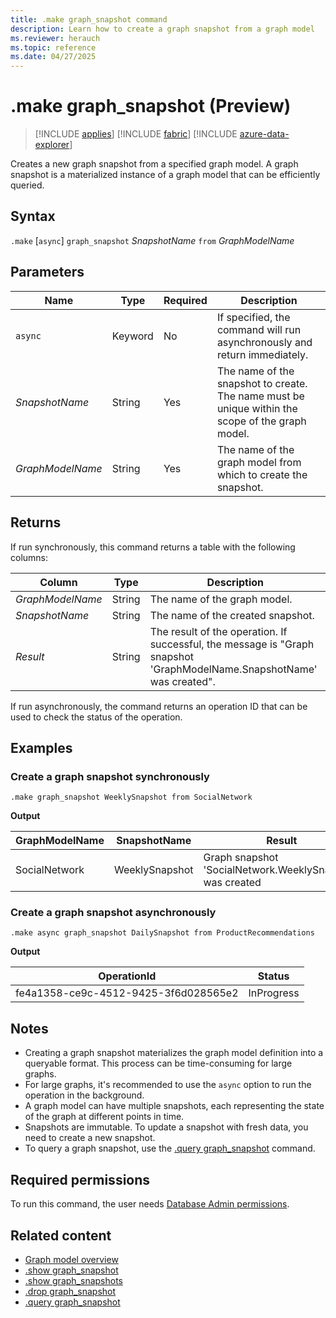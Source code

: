 ```yaml
---
title: .make graph_snapshot command
description: Learn how to create a graph snapshot from a graph model
ms.reviewer: herauch
ms.topic: reference
ms.date: 04/27/2025
---
```


# .make graph_snapshot (Preview)

> [!INCLUDE [applies](../../includes/applies-to-version/applies.md)] [!INCLUDE [fabric](../../includes/applies-to-version/fabric.md)] [!INCLUDE [azure-data-explorer](../../includes/applies-to-version/azure-data-explorer.md)]

Creates a new graph snapshot from a specified graph model. A graph snapshot is a materialized instance of a graph model that can be efficiently queried.

## Syntax

`.make` [`async`] `graph_snapshot` *SnapshotName* `from` *GraphModelName*

## Parameters

|Name|Type|Required|Description|
|--|--|--|--|
|`async`|Keyword|No|If specified, the command will run asynchronously and return immediately.|
|*SnapshotName*|String|Yes|The name of the snapshot to create. The name must be unique within the scope of the graph model.|
|*GraphModelName*|String|Yes|The name of the graph model from which to create the snapshot.|

## Returns

If run synchronously, this command returns a table with the following columns:

|Column|Type|Description|
|--|--|--|
|*GraphModelName*|String|The name of the graph model.|
|*SnapshotName*|String|The name of the created snapshot.|
|*Result*|String|The result of the operation. If successful, the message is "Graph snapshot 'GraphModelName.SnapshotName' was created".|

If run asynchronously, the command returns an operation ID that can be used to check the status of the operation.

## Examples

### Create a graph snapshot synchronously

```kusto
.make graph_snapshot WeeklySnapshot from SocialNetwork
```

**Output**

|GraphModelName|SnapshotName|Result|
|---|---|---|
|SocialNetwork|WeeklySnapshot|Graph snapshot 'SocialNetwork.WeeklySnapshot' was created|

### Create a graph snapshot asynchronously

```kusto
.make async graph_snapshot DailySnapshot from ProductRecommendations
```

**Output**

|OperationId|Status|
|---|---|
|fe4a1358-ce9c-4512-9425-3f6d028565e2|InProgress|

## Notes

- Creating a graph snapshot materializes the graph model definition into a queryable format. This process can be time-consuming for large graphs.
- For large graphs, it's recommended to use the `async` option to run the operation in the background.
- A graph model can have multiple snapshots, each representing the state of the graph at different points in time.
- Snapshots are immutable. To update a snapshot with fresh data, you need to create a new snapshot.
- To query a graph snapshot, use the [.query graph_snapshot](graph-snapshot-query.md) command.

## Required permissions

To run this command, the user needs [Database Admin permissions](../../management/access-control/role-based-access-control.md).

## Related content

* [Graph model overview](graph-model-overview.md)
* [.show graph_snapshot](graph-snapshot-show.md)
* [.show graph_snapshots](graph-snapshots-show.md)
* [.drop graph_snapshot](graph-snapshot-drop.md)
* [.query graph_snapshot](graph-snapshot-query.md)
